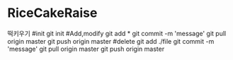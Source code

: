 # RiceCakeRaise
떡키우기
#init
git init
#Add,modify
git add *
git commit -m 'message'
git pull origin master
git push origin master
#delete
git add ./file
git commit -m 'message'
git pull origin master
git push origin master
